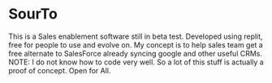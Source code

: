 # SourTo
This is a Sales enablement software still in beta test. Developed using replit, free for people to use and evolve on. My concept is to help sales team get a free alternate to SalesForce already syncing google and other useful CRMs. NOTE: I do not know how to code very well. So a lot of this stuff is actually a proof of concept. Open for All.
